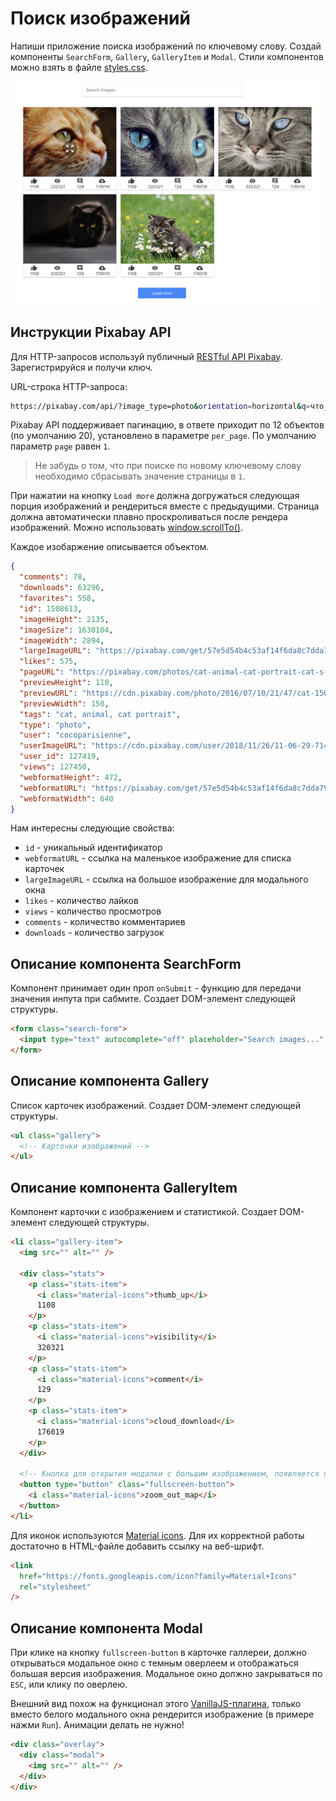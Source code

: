 # Поиск изображений

Напиши приложение поиска изображений по ключевому слову. Создай компоненты
`SearchForm`, `Gallery`, `GalleryItem` и `Modal`. Стили компонентов можно взять
в файле [styles.css](./styles.css).

![preview](./mockup/preview.jpg)

## Инструкции Pixabay API

Для HTTP-запросов используй публичный
[RESTful API Pixabay](https://pixabay.com/api/docs/). Зарегистрируйся и получи
ключ.

URL-строка HTTP-запроса:

```bash
https://pixabay.com/api/?image_type=photo&orientation=horizontal&q=что_искать&page=номер_страницы&per_page=12&key=твой_ключ
```

Pixabay API поддерживает пагинацию, в ответе приходит по 12 объектов (по
умолчанию 20), установлено в параметре `per_page`. По умолчанию параметр `page`
равен `1`.

> Не забудь о том, что при поиске по новому ключевому слову необходимо
> сбрасывать значение страницы в `1`.

При нажатии на кнопку `Load more` должна догружаться следующая порция
изображений и рендериться вместе с предыдущими. Страница должна автоматически
плавно проскроливаться после рендера изображений. Можно использовать
[window.scrollTo()](https://developer.mozilla.org/en-US/docs/Web/API/Window/scrollTo).

Каждое изобаржение описывается объектом.

```json
{
  "comments": 78,
  "downloads": 63296,
  "favorites": 558,
  "id": 1508613,
  "imageHeight": 2135,
  "imageSize": 1630104,
  "imageWidth": 2894,
  "largeImageURL": "https://pixabay.com/get/57e5d54b4c53af14f6da8c7dda793376173cd8e7524c704c702873dc9f44c551_1280.jpg",
  "likes": 575,
  "pageURL": "https://pixabay.com/photos/cat-animal-cat-portrait-cat-s-eyes-1508613/",
  "previewHeight": 110,
  "previewURL": "https://cdn.pixabay.com/photo/2016/07/10/21/47/cat-1508613_150.jpg",
  "previewWidth": 150,
  "tags": "cat, animal, cat portrait",
  "type": "photo",
  "user": "cocoparisienne",
  "userImageURL": "https://cdn.pixabay.com/user/2018/11/26/11-06-29-714_250x250.jpg",
  "user_id": 127419,
  "views": 127450,
  "webformatHeight": 472,
  "webformatURL": "https://pixabay.com/get/57e5d54b4c53af14f6da8c7dda793376173cd8e7524c704c702873dc9f44c551_640.jpg",
  "webformatWidth": 640
}
```

Нам интересны следующие свойства:

- `id` - уникальный идентификатор
- `webformatURL` - ссылка на маленькое изображение для списка карточек
- `largeImageURL` - ссылка на большое изображение для модального окна
- `likes` - количество лайков
- `views` - количество просмотров
- `comments` - количество комментариев
- `downloads` - количество загрузок

## Описание компонента SearchForm

Компонент принимает один проп `onSubmit` - функцию для передачи значения инпута
при сабмите. Создает DOM-элемент следующей структуры.

```html
<form class="search-form">
  <input type="text" autocomplete="off" placeholder="Search images..." />
</form>
```

## Описание компонента Gallery

Список карточек изображений. Создает DOM-элемент следующей структуры.

```html
<ul class="gallery">
  <!-- Карточки изображений -->
</ul>
```

## Описание компонента GalleryItem

Компонент карточки с изображением и статистикой. Создает DOM-элемент следующей
структуры.

```html
<li class="gallery-item">
  <img src="" alt="" />

  <div class="stats">
    <p class="stats-item">
      <i class="material-icons">thumb_up</i>
      1108
    </p>
    <p class="stats-item">
      <i class="material-icons">visibility</i>
      320321
    </p>
    <p class="stats-item">
      <i class="material-icons">comment</i>
      129
    </p>
    <p class="stats-item">
      <i class="material-icons">cloud_download</i>
      176019
    </p>
  </div>

  <!-- Кнопка для открытия модалки с большим изображением, появляется при наведении -->
  <button type="button" class="fullscreen-button">
    <i class="material-icons">zoom_out_map</i>
  </button>
</li>
```

Для иконок используются
[Material icons](https://google.github.io/material-design-icons/). Для их
корректной работы достаточно в HTML-файле добавить ссылку на веб-шрифт.

```html
<link
  href="https://fonts.googleapis.com/icon?family=Material+Icons"
  rel="stylesheet"
/>
```

## Описание компонента Modal

При клике на кнопку `fullscreen-button` в карточке галлереи, должно открываться
модальное окно с темным оверлеем и отображаться большая версия изображения.
Модальное окно должно закрываться по `ESC`, или клику по оверлею.

Внешний вид похож на функционал этого
[VanillaJS-плагина](https://basiclightbox.electerious.com/), только вместо
белого модального окна рендерится изображение (в примере нажми `Run`). Анимации
делать не нужно!

```html
<div class="overlay">
  <div class="modal">
    <img src="" alt="" />
  </div>
</div>
```
